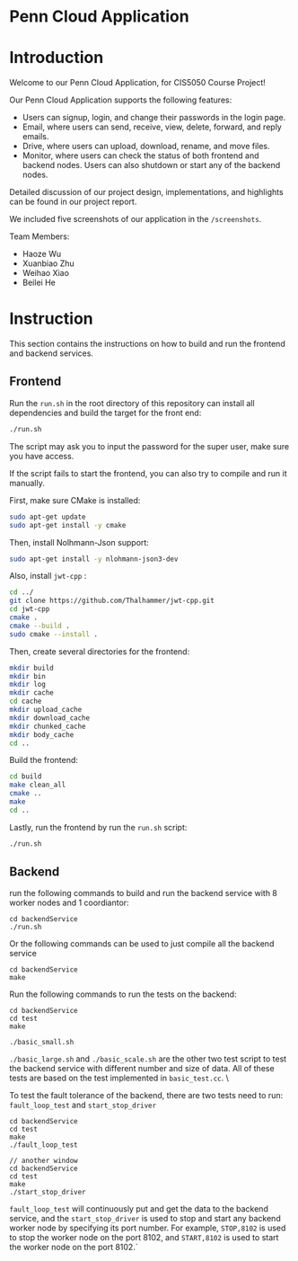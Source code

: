 # Penn Cloud Application

# Introduction

Welcome to our Penn Cloud Application, for CIS5050 Course Project!

Our Penn Cloud Application supports the following features:

  * Users can signup, login, and change their passwords in the login page.
  * Email, where users can send, receive, view, delete, forward, and reply emails.
  * Drive, where users can upload, download, rename, and move files.
  * Monitor, where users can check the status of both frontend and backend nodes. Users can also shutdown or start any of the backend nodes.

Detailed discussion of our project design, implementations, and highlights can be found in our project report.

We included five screenshots of our application in the `/screenshots`.

Team Members:
  * Haoze Wu
  * Xuanbiao Zhu
  * Weihao Xiao
  * Beilei He

# Instruction

This section contains the instructions on how to build and run the frontend and backend services.

## Frontend

Run the `run.sh` in the root directory of this repository can install all dependencies and build the target for the front end:

```bash
./run.sh
```

The script may ask you to input the password for the super user, make sure you have access.

If the script fails to start the frontend, you can also try to compile and run it manually.

First, make sure CMake is installed:

```bash
sudo apt-get update
sudo apt-get install -y cmake
```

Then, install Nolhmann-Json support:

```bash
sudo apt-get install -y nlohmann-json3-dev
```

Also, install `jwt-cpp` :

```bash
cd ../
git clone https://github.com/Thalhammer/jwt-cpp.git
cd jwt-cpp
cmake .
cmake --build .
sudo cmake --install .
```

Then, create several directories for the frontend:

```bash
mkdir build
mkdir bin
mkdir log
mkdir cache
cd cache
mkdir upload_cache
mkdir download_cache
mkdir chunked_cache
mkdir body_cache
cd ..
```

Build the frontend:

```bash
cd build
make clean_all
cmake ..
make
cd ..
```

Lastly, run the frontend by run the `run.sh` script:

```bash
./run.sh
```



## Backend

run the following commands to build and run the backend service with 8 worker nodes and 1 coordiantor:

```
cd backendService
./run.sh
```

Or the following commands can be used to just compile all the backend service

```
cd backendService
make
```

Run the following commands to run the tests on the backend:

```
cd backendService
cd test
make

./basic_small.sh
```

`./basic_large.sh` and `./basic_scale.sh` are the other two test script to test the backend service with different number and size of data. All of these tests are based on the test implemented in `basic_test.cc`. \\

To test the fault tolerance of the backend, there are two tests need to run: `fault_loop_test` and `start_stop_driver`

```
cd backendService
cd test
make
./fault_loop_test

// another window
cd backendService
cd test
make
./start_stop_driver
```

`fault_loop_test` will continuously put and get the data to the backend service, and the `start_stop_driver` is used to stop and start any backend worker node by specifying its port number. For example, `STOP,8102` is used to stop the worker node on the port 8102, and `START,8102` is used to start the worker node on the port 8102.`
